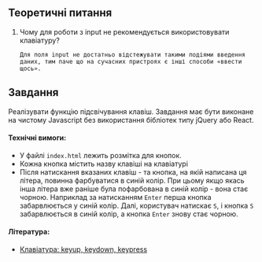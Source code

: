 ## Теоретичні питання

1. Чому для роботи з input не рекомендується використовувати клавіатуру?
    ```
    Для поля input не достатньо відстежувати такими подіями введення даних, тим паче що на сучасних пристроях є інші способи «ввести щось».
    ```

## Завдання

Реалізувати функцію підсвічування клавіш. Завдання має бути виконане на чистому Javascript без використання бібліотек типу jQuery або React.

#### Технічні вимоги:
- У файлі `index.html` лежить розмітка для кнопок.
- Кожна кнопка містить назву клавіші на клавіатурі
- Після натискання вказаних клавіш - та кнопка, на якій написана ця літера, повинна фарбуватися в синій колір. При цьому якщо якась інша літера вже раніше була пофарбована в синій колір - вона стає чорною. Наприклад за натисканням `Enter` перша кнопка забарвлюється у синій колір. Далі, користувач натискає `S`, і кнопка `S` забарвлюється в синій колір, а кнопка `Enter` знову стає чорною. 

#### Література:
-  [Клавіатура: keyup, keydown, keypress](https://learn.javascript.ru/keyboard-events )
